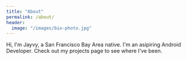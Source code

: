 ```yaml
---
title: "About"
permalink: /about/
header:
  image: "/images/bio-photo.jpg"
---
```


Hi, I'm Jayvy, a San Francisco Bay Area native. I'm an asipiring Android Developer. Check out my projects page to see where I've been.